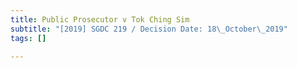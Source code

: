 ```yaml
---
title: Public Prosecutor v Tok Ching Sim
subtitle: "[2019] SGDC 219 / Decision Date: 18\_October\_2019"
tags: []

---
```

